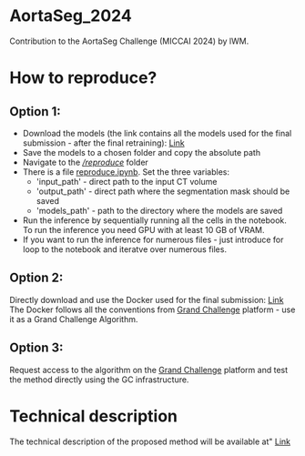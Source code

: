 # AortaSeg_2024
Contribution to the AortaSeg Challenge (MICCAI 2024) by lWM.

# How to reproduce?

## Option 1:

* Download the models (the link contains all the models used for the final submission - after the final retraining): [Link](https://drive.google.com/drive/folders/1VYhXwpf2IMCBl0Ij_9UXJzUKZOjdjhIT?usp=sharing)
* Save the models to a chosen folder and copy the absolute path
* Navigate to the [*/reproduce*](./src/reproduce) folder
* There is a file [reproduce.ipynb](./src/reproduce/reproduce.ipynb). Set the three variables:
  * 'input_path' - direct path to the input CT volume
  * 'output_path' - direct path where the segmentation mask should be saved
  * 'models_path' - path to the directory where the models are saved
* Run the inference by sequentially running all the cells in the notebook. To run the inference you need GPU with at least 10 GB of VRAM.
* If you want to run the inference for numerous files - just introduce for loop to the notebook and iteratve over numerous files.

## Option 2:

Directly download and use the Docker used for the final submission: [Link](TODO)
The Docker follows all the conventions from [Grand Challenge](https://grand-challenge.org/) platform - use it as a Grand Challenge Algorithm.

## Option 3:
Request access to the algorithm on the [Grand Challenge](https://grand-challenge.org/algorithms/aortasegsimple/) platform and test the method directly using the GC infrastructure.

# Technical description

The technical description of the proposed method will be available at" [Link](TODO)
